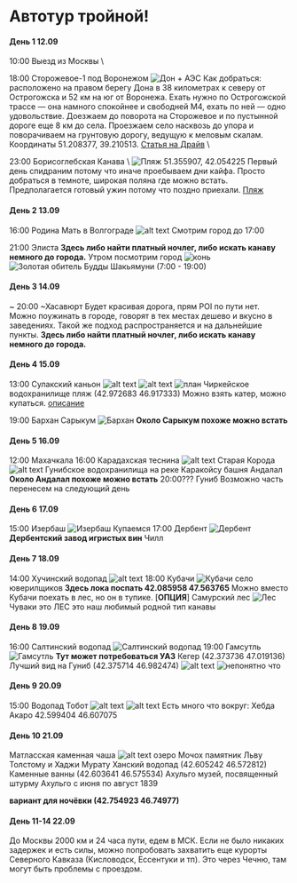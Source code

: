 # Автотур тройной!

#### День 1 12.09
10:00 Выезд из Москвы \

18:00 Сторожевое-1 под Воронежом ![Дон + АЭС](assets/image.png)
Как добраться: расположено на правом берегу Дона в 38 километрах к северу от Острогожска и 52 км на юг от Воронежа. Ехать нужно по Острогожской трассе — она намного спокойнее и свободней М4, ехать по ней — одно удовольствие. Доезжаем до поворота на Сторожевое и по пустынной дороге еще 8 км до села. Проезжаем село насквозь до упора и поворачиваем на грунтовую дорогу, ведущую к меловым скалам. Координаты 51.208377, 39.210513.
[Статья на Драйв](https://www.drive2.ru/b/490212587393254056/) \

23:00 Борисоглебская Канава \ ![Пляж](assets/image-2.png)
51.355907, 42.054225
Первый день спидраним потому что иначе проебываем дни кайфа.
Просто добраться в темноте, широкая поляна где можно встать. Предполагается готовый ужин потому что поздно приехали.
[Пляж](https://yandex.ru/maps/org/plyazh/213844025558/?l=stv%2Csta&ll=42.055398%2C51.354555&z=16.91)

#### День 2 13.09

16:00 Родина Мать в Волгограде ![alt text](assets/image-3.png)
Смотрим город до 17:00

21:00 Элиста
**Здесь либо найти платный ночлег, либо искать канаву немного до города.**
Утром посмотрим город
![конь](assets/image-5.png)
![Золотая обитель Будды Шакьямуни](assets/image-4.png)
(7:00 - 19:00)

#### День 3 14.09

~ 20:00 ~Хасавюрт
Будет красивая дорога, прям POI по пути нет.
Можно поужинать в городе, говорят в тех местах дешево и вкусно в заведениях. Такой же подход распространяется и на дальнейшие пункты.
**Здесь либо найти платный ночлег, либо искать канаву немного до города.**


#### День 4 15.09
13:00 Сулакский каньон ![alt text](assets/image-7.png)
![alt text](assets/image-9.png)
![план](assets/image-6.png)
Чиркейское водохранилище
пляж (42.972683 46.917333)
Можно взять катер, можно купаться.
[описание](https://nashaplaneta.net/europe/russia/dagestan-sulakskij-kanon)

19:00 Бархан Сарыкум ![Бархан](assets/image-8.png)
**Около Сарыкум похоже можно встать**

#### День 5 16.09
12:00 Махачкала
16:00 Карадахская теснина ![alt text](assets/image-10.png)
Старая Корода ![alt text](assets/image-11.png)
Гунибское водохранилища на реке Каракойсу
башня Андалал
**Около Андалал похоже можно встать**
20:00??? Гуниб
Возможно часть перенесем на следующий день

#### День 6 17.09
15:00 Изербаш ![Изербаш](assets/image-12.png)
Купаемся
17:00 Дербент ![Дербент](assets/image-13.png)
**Дербентский завод игристых вин**
Чилл

#### День 7 18.09
14:00 Хучинский водопад ![alt text](assets/image-14.png)
18:00 Кубачи
![Кубачи](assets/image-16.png)
село юверилщиков
**Здесь лока поспать 42.085958 47.563765**
Можно вместо Кубачи поехать в лес, но он в тупике.
[**ОПЦИЯ**] Самурский лес ![Лес](assets/image-15.png)
Чуваки это ЛЕС это наш любимый родной тип канавы

#### День 8 19.09

16:00 Салтинский водопад ![Салтинский водопад](assets/image-18.png)
19:00 Гамсутль ![Гамсутль](assets/image-17.png)
**Тут может потребоваться УАЗ**
Кегер (42.373736 47.019136)
Лучший вид на Гуниб (42.375714 46.982474) ![alt text](assets/image-19.png)
![непонятно что](assets/image-20.png)

#### День 9 20.09
15:00 Водопад Тобот ![alt text](assets/image-21.png)
![alt text](assets/image-22.png)
Есть много что вокруг:
Хебда
Акаро
42.599404 46.607075

#### День 10 21.09
Матласская каменная чаша ![alt text](assets/image-23.png)
озеро Мочох
памятник Льву Толстому и Хаджи Мурату
Ханский водопад (42.605242 46.572812)
Каменные ванны (42.603641 46.575534)
Ахульго
музей, посвященный штурму Ахульго с июня по август 1839

**вариант для ночёвки (42.754923 46.74977)**

#### День 11-14 22.09
До Москвы 2000 км и 24 часа пути, едем в МСК. Если не было никаких задержек и есть силы, можно попробовать захватить еще курорты Северного Кавказа (Кисловодск, Ессентуки и тп). Это через Чечню, там могут быть проблемы с проездом.

